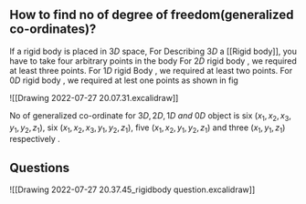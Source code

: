 ## How to find no of degree of freedom(generalized co-ordinates)?


If a rigid body is placed in $3D$ space, 
For Describing $3D$ a [[Rigid body]], you have to take four arbitrary points in the body 
For $2D$ rigid body , we required at least three points.
For $1D$ rigid Body , we required at least two points. 
For $0D$  rigid body , we required at lest one points as shown in fig

![[Drawing 2022-07-27 20.07.31.excalidraw]]


No of generalized co-ordinate for $3D,2D,1D ~and~0D$ object is six $(x_1,x_2,x_3,y_1,y_2,z_1)$, six $(x_1,x_2,x_3,y_1,y_2,z_1)$, five $(x_1,x_2,y_1,y_2,z_1)$ and three $(x_1,y_1,z_1)$ respectively .


 ## Questions
![[Drawing 2022-07-27 20.37.45_rigidbody question.excalidraw]]
 
